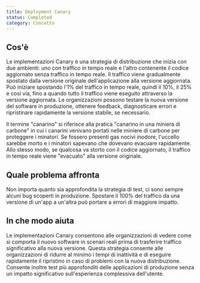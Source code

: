 ```yaml
---
title: Deployment Canary
status: Completed
category: Concetto
---
```


## Cos'è
Le implementazioni Canary è una strategia di distribuzione che inizia con due ambienti: uno con traffico in tempo reale e l'altro contenente il codice aggiornato senza traffico in tempo reale. Il traffico viene gradualmente spostato dalla versione originale dell'applicazione alla versione aggiornata. Può iniziare spostando l'1% del traffico in tempo reale, quindi il 10%, il 25% e così via, fino a quando tutto il traffico viene eseguito attraverso la versione aggiornata. Le organizzazioni possono testare la nuova versione del software in produzione, ottenere feedback, diagnosticare errori e ripristinare rapidamente la versione stabile, se necessario.

Il termine "canarino" si riferisce alla pratica "canarino in una miniera di carbone" in cui i canarini venivano portati nelle miniere di carbone per proteggere i minatori. Se fossero presenti gas nocivi inodore, l'uccello sarebbe morto e i minatori sapevano che dovevano evacuare rapidamente. Allo stesso modo, se qualcosa va storto con il codice aggiornato, il traffico in tempo reale viene "evacuato" alla versione originale.

## Quale problema affronta 
Non importa quanto sia approfondita la strategia di test, ci sono sempre alcuni bug scoperti in produzione. Spostare il 100% del traffico da una versione di un'app a un'altra può portare a errori di maggiore impatto.

## In che modo aiuta
Le implementazioni Canary consentono alle organizzazioni di vedere come si comporta il nuovo software in scenari reali prima di trasferire traffico significativo alla nuova versione. Questa strategia consente alle organizzazioni di ridurre al minimo i tempi di inattività e di eseguire rapidamente il ripristino in caso di problemi con la nuova distribuzione. Consente inoltre test più approfonditi delle applicazioni di produzione senza un impatto significativo sull'esperienza complessiva dell'utente.